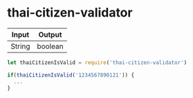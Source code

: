 # thai-citizen-validator

| Input        | Output           
| ------------- |:-------------:| 
| String        | boolean | 


```js
let thaiCitizenIsValid = require('thai-citizen-validator')

if(thaiCitizenIsValid('1234567890121')) {
  ...
}
```
